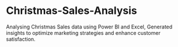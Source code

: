 # Christmas-Sales-Analysis
Analysing Christmas Sales data using Power BI and Excel, Generated insights to optimize marketing strategies and enhance customer satisfaction.
